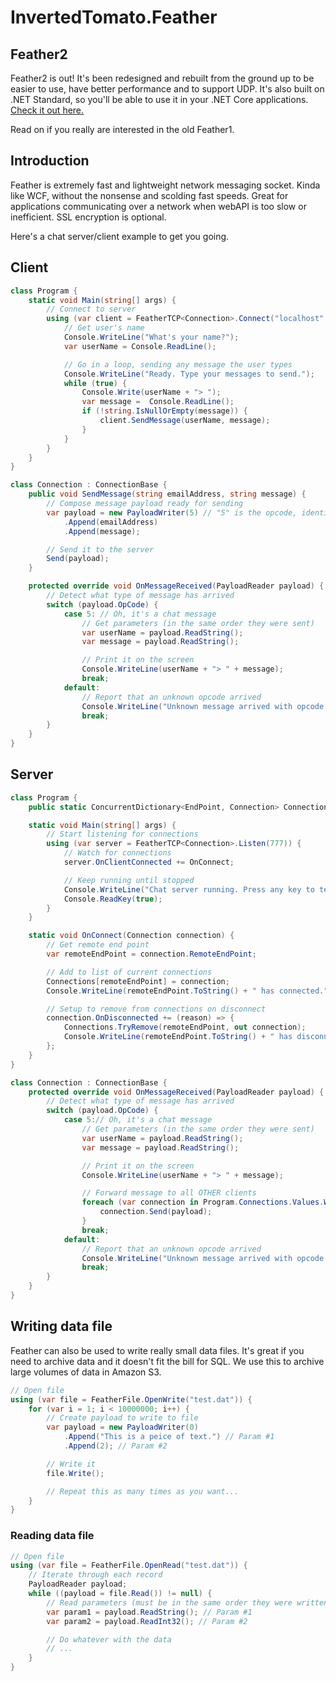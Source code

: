 # InvertedTomato.Feather

## Feather2
Feather2 is out! It's been redesigned and rebuilt from the ground up to be easier to use, have better performance and to support UDP. It's also built on .NET Standard, so you'll be able to use it in your .NET Core applications. [Check it out here.](https://github.com/invertedtomato/feather2)

Read on if you really are interested in the old Feather1.

## Introduction
Feather is extremely fast and lightweight network messaging socket. Kinda like WCF, without the nonsense and scolding fast speeds. Great for applications communicating over a network when webAPI is too slow or inefficient. SSL encryption is optional.

Here's a chat server/client example to get you going.

## Client
```C#
class Program {
    static void Main(string[] args) {
        // Connect to server
        using (var client = FeatherTCP<Connection>.Connect("localhost", 777)) {
            // Get user's name
            Console.WriteLine("What's your name?");
            var userName = Console.ReadLine();

            // Go in a loop, sending any message the user types
            Console.WriteLine("Ready. Type your messages to send.");
            while (true) {
                Console.Write(userName + "> ");
                var message =  Console.ReadLine();
                if (!string.IsNullOrEmpty(message)) {
                    client.SendMessage(userName, message);
                }
            }
        }
    }
}

class Connection : ConnectionBase {
    public void SendMessage(string emailAddress, string message) {
        // Compose message payload ready for sending
        var payload = new PayloadWriter(5) // "5" is the opcode, identifying what type of message we're sending
            .Append(emailAddress)
            .Append(message);

        // Send it to the server
        Send(payload);
    }

    protected override void OnMessageReceived(PayloadReader payload) {
        // Detect what type of message has arrived
        switch (payload.OpCode) {
            case 5: // Oh, it's a chat message
                // Get parameters (in the same order they were sent)
                var userName = payload.ReadString();
                var message = payload.ReadString();

                // Print it on the screen
                Console.WriteLine(userName + "> " + message);
                break;
            default:
                // Report that an unknown opcode arrived
                Console.WriteLine("Unknown message arrived with opcode " + payload.OpCode);
                break;
        }
    }
}
```

## Server
```C#
class Program {
    public static ConcurrentDictionary<EndPoint, Connection> Connections = new ConcurrentDictionary<EndPoint, Connection>();

    static void Main(string[] args) {
        // Start listening for connections
        using (var server = FeatherTCP<Connection>.Listen(777)) {
            // Watch for connections
            server.OnClientConnected += OnConnect;

            // Keep running until stopped
            Console.WriteLine("Chat server running. Press any key to terminate.");
            Console.ReadKey(true);
        }
    }

    static void OnConnect(Connection connection) {
        // Get remote end point
        var remoteEndPoint = connection.RemoteEndPoint;

        // Add to list of current connections
        Connections[remoteEndPoint] = connection;
        Console.WriteLine(remoteEndPoint.ToString() + " has connected.");

        // Setup to remove from connections on disconnect
        connection.OnDisconnected += (reason) => {
            Connections.TryRemove(remoteEndPoint, out connection);
            Console.WriteLine(remoteEndPoint.ToString() + " has disconnected.");
        };
    }
}

class Connection : ConnectionBase {
    protected override void OnMessageReceived(PayloadReader payload) {
        // Detect what type of message has arrived
        switch (payload.OpCode) {
            case 5:// Oh, it's a chat message
                // Get parameters (in the same order they were sent)
                var userName = payload.ReadString();
                var message = payload.ReadString();

                // Print it on the screen
                Console.WriteLine(userName + "> " + message);

                // Forward message to all OTHER clients
                foreach (var connection in Program.Connections.Values.Where(a => a != this)) {
                    connection.Send(payload);
                }
                break;
            default:
                // Report that an unknown opcode arrived
                Console.WriteLine("Unknown message arrived with opcode " + payload.OpCode);
                break;
        }
    }
}
```

## Writing data file
Feather can also be used to write really small data files. It's great if you need to archive data and it doesn't fit the bill for SQL. We use this to archive large volumes of data in Amazon S3.
```C#
// Open file
using (var file = FeatherFile.OpenWrite("test.dat")) {
    for (var i = 1; i < 10000000; i++) {
        // Create payload to write to file
        var payload = new PayloadWriter(0)
	        .Append("This is a peice of text.") // Param #1
	        .Append(2); // Param #2

        // Write it
        file.Write();

        // Repeat this as many times as you want...
    }
}
```

### Reading data file
```C#
// Open file
using (var file = FeatherFile.OpenRead("test.dat")) {
    // Iterate through each record
    PayloadReader payload;
    while ((payload = file.Read()) != null) {
        // Read parameters (must be in the same order they were written!)
        var param1 = payload.ReadString(); // Param #1
        var param2 = payload.ReadInt32(); // Param #2

        // Do whatever with the data
        // ...
    }
}
```